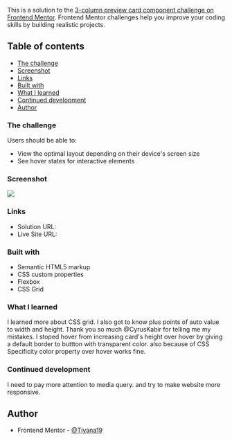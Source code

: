 This is a solution to the [3-column preview card component challenge on Frontend Mentor](https://www.frontendmentor.io/challenges/3column-preview-card-component-pH92eAR2-). Frontend Mentor challenges help you improve your coding skills by building realistic projects. 

## Table of contents

  - [The challenge](#the-challenge)
  - [Screenshot](#screenshot)
  - [Links](#links)
  - [Built with](#built-with)
  - [What I learned](#what-i-learned)
  - [Continued development](#continued-development)
- [Author](#author)

### The challenge

Users should be able to:

- View the optimal layout depending on their device's screen size
- See hover states for interactive elements

### Screenshot

![](./screenshot.jpg)


### Links

- Solution URL: 
- Live Site URL: 

### Built with

- Semantic HTML5 markup
- CSS custom properties
- Flexbox
- CSS Grid

### What I learned

I learned more about CSS grid. I also got to know plus points of auto value to width and height.
Thank you so much @CyrusKabir for telling me my mistakes.
I stoped hover from increasing card's height over hover by giving a default border to buttton with transparent color.
also because of CSS Specificity color property over hover works fine.

### Continued development

I need to pay more attention to media query. and try to make website more responsive.

## Author

- Frontend Mentor - [@Tiyana19](https://www.frontendmentor.io/profile/Tiyana19)




